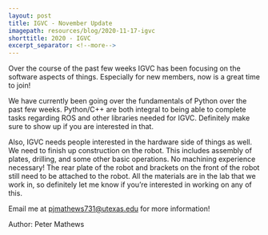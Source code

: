 ```yaml
---
layout: post
title: IGVC - November Update
imagepath: resources/blog/2020-11-17-igvc
shorttitle: 2020 - IGVC
excerpt_separator: <!--more-->
---
```


Over the course of the past few weeks IGVC has been focusing on the software aspects of things. Especially for new members, now is a great time to join! <!--more-->

We have currently been going over the fundamentals of Python over the past few weeks. Python/C++ are both integral to being able to complete tasks regarding ROS and other libraries needed for IGVC. Definitely make sure to show up if you are interested in that.

Also, IGVC needs people interested in the hardware side of things as well. We need to finish up construction on the robot. This includes assembly of plates, drilling, and some other basic operations. No machining experience necessary! The rear plate of the robot and brackets on the front of the robot still need to be attached to the robot. All the materials are in the lab that we work in, so definitely let me know if you’re interested in working on any of this.

Email me at [pjmathews731@utexas.edu](mailto:pjmathews731@utexas.edu) for more information!

Author: Peter Mathews
